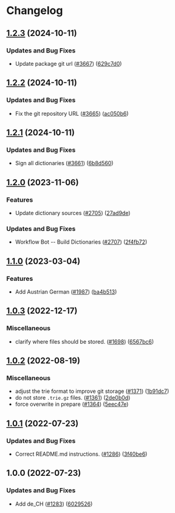 # Changelog

## [1.2.3](https://github.com/khulnasoft/codetypo-dicts/compare/@codetypo/dict-de-ch@1.2.2...@codetypo/dict-de-ch@1.2.3) (2024-10-11)


### Updates and Bug Fixes

* Update package git url ([#3667](https://github.com/khulnasoft/codetypo-dicts/issues/3667)) ([629c7d0](https://github.com/khulnasoft/codetypo-dicts/commit/629c7d0a5e1bacad1d3874b1f8372edc3494ef97))

## [1.2.2](https://github.com/khulnasoft/codetypo-dicts/compare/@codetypo/dict-de-ch@1.2.1...@codetypo/dict-de-ch@1.2.2) (2024-10-11)


### Updates and Bug Fixes

* Fix the git repository URL ([#3665](https://github.com/khulnasoft/codetypo-dicts/issues/3665)) ([ac050b6](https://github.com/khulnasoft/codetypo-dicts/commit/ac050b697d57820109995e92fac5ccc32ced1723))

## [1.2.1](https://github.com/khulnasoft/codetypo-dicts/compare/@codetypo/dict-de-ch@1.2.0...@codetypo/dict-de-ch@1.2.1) (2024-10-11)


### Updates and Bug Fixes

* Sign all dictionaries ([#3661](https://github.com/khulnasoft/codetypo-dicts/issues/3661)) ([6b8d560](https://github.com/khulnasoft/codetypo-dicts/commit/6b8d560cf51a593458ce42bca415859f872cfc97))

## [1.2.0](https://github.com/khulnasoft/codetypo-dicts/compare/@codetypo/dict-de-ch@1.1.0...@codetypo/dict-de-ch@1.2.0) (2023-11-06)


### Features

* Update dictionary sources ([#2705](https://github.com/khulnasoft/codetypo-dicts/issues/2705)) ([27ad9de](https://github.com/khulnasoft/codetypo-dicts/commit/27ad9de120fc71bc1b9a2aacc4407c423aeee2fd))


### Updates and Bug Fixes

* Workflow Bot -- Build Dictionaries ([#2707](https://github.com/khulnasoft/codetypo-dicts/issues/2707)) ([2f4fb72](https://github.com/khulnasoft/codetypo-dicts/commit/2f4fb72ad0b370c78bdbc19f38ee6a452e767010))

## [1.1.0](https://github.com/khulnasoft/codetypo-dicts/compare/@codetypo/dict-de-ch@1.0.3...@codetypo/dict-de-ch@1.1.0) (2023-03-04)


### Features

* Add Austrian German ([#1987](https://github.com/khulnasoft/codetypo-dicts/issues/1987)) ([ba4b513](https://github.com/khulnasoft/codetypo-dicts/commit/ba4b5134d6832fc20e1e897df358e93554591958))

## [1.0.3](https://github.com/khulnasoft/codetypo-dicts/compare/@codetypo/dict-de-ch@1.0.2...@codetypo/dict-de-ch@1.0.3) (2022-12-17)


### Miscellaneous

* clarify where files should be stored. ([#1698](https://github.com/khulnasoft/codetypo-dicts/issues/1698)) ([6567bc6](https://github.com/khulnasoft/codetypo-dicts/commit/6567bc62130404cb32945bdcc3bf07316c839396))

## [1.0.2](https://github.com/khulnasoft/codetypo-dicts/compare/@codetypo/dict-de-ch@1.0.1...@codetypo/dict-de-ch@1.0.2) (2022-08-19)


### Miscellaneous

* adjust the trie format to improve git storage ([#1371](https://github.com/khulnasoft/codetypo-dicts/issues/1371)) ([1b91dc7](https://github.com/khulnasoft/codetypo-dicts/commit/1b91dc7ff869ca1d7ece87910da9adce12504085))
* do not store `.trie.gz` files. ([#1361](https://github.com/khulnasoft/codetypo-dicts/issues/1361)) ([2de0b0d](https://github.com/khulnasoft/codetypo-dicts/commit/2de0b0df4b8addfd69e2e6899c05f8b502799b7c))
* force overwrite in prepare ([#1364](https://github.com/khulnasoft/codetypo-dicts/issues/1364)) ([5eec47e](https://github.com/khulnasoft/codetypo-dicts/commit/5eec47e223f1dd6370fcbc3c1b6b0361c92bbddf))

## [1.0.1](https://github.com/khulnasoft/codetypo-dicts/compare/@codetypo/dict-de-ch@1.0.0...@codetypo/dict-de-ch@1.0.1) (2022-07-23)


### Updates and Bug Fixes

* Correct README.md instructions. ([#1286](https://github.com/khulnasoft/codetypo-dicts/issues/1286)) ([3f40be6](https://github.com/khulnasoft/codetypo-dicts/commit/3f40be691c1760ca812494944f9f6b3683ef2622))

## 1.0.0 (2022-07-23)


### Updates and Bug Fixes

* Add de_CH ([#1283](https://github.com/khulnasoft/codetypo-dicts/issues/1283)) ([6029526](https://github.com/khulnasoft/codetypo-dicts/commit/602952633d2b0b578513f6230f32634c57d68c41))
